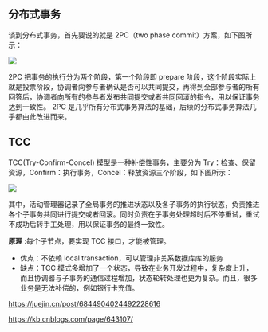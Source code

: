## 分布式事务
谈到分布式事务，首先要说的就是 2PC（two phase commit）方案，如下图所示：

![](./images/2pc.png)

2PC 把事务的执行分为两个阶段，第一个阶段即 prepare 阶段，这个阶段实际上就是投票阶段，协调者向参与者确认是否可以共同提交，再得到全部参与者的所有回答后，协调者向所有的参与者发布共同提交或者共同回滚的指令，用以保证事务达到一致性。
2PC 是几乎所有分布式事务算法的基础，后续的分布式事务算法几乎都由此改进而来。

## TCC
TCC(Try-Confirm-Concel) 模型是一种补偿性事务，主要分为 Try：检查、保留资源，Confirm：执行事务，Concel：释放资源三个阶段，如下图所示：

![](./images/tcc.png)

其中，活动管理器记录了全局事务的推进状态以及各子事务的执行状态，负责推进各个子事务共同进行提交或者回滚。同时负责在子事务处理超时后不停重试，重试不成功后转手工处理，用以保证事务的最终一致性。

**原理** :每个子节点，要实现 TCC 接口，才能被管理。
* 优点：不依赖 local transaction，可以管理非关系数据库库的服务
* 缺点：TCC 模式多增加了一个状态，导致在业务开发过程中，复杂度上升，而且协调器与子事务的通信过程增加，状态轮转处理也更为复杂。而且，很多业务是无法补偿的，例如银行卡充值。




https://juejin.cn/post/6844904024492228616

https://kb.cnblogs.com/page/643107/


